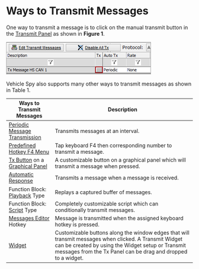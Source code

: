 # Ways to Transmit Messages

One way to transmit a message is to click on the manual transmit button in the [Transmit Panel](../) as shown in **Figure 1**.

![Figure 1: Use the manual transmit button to quickly transmit a message.](../../../../.gitbook/assets/spyoutways.gif)

Vehicle Spy also supports many other ways to transmit messages as shown in Table 1.

| Ways to Transmit Messages                                                                                                                                     | Description                                                                                                                                                                                                                  |
| ------------------------------------------------------------------------------------------------------------------------------------------------------------- | ---------------------------------------------------------------------------------------------------------------------------------------------------------------------------------------------------------------------------- |
| [Periodic Message Transmission](auto-tx-and-transmit-rate.md)                                                                                                 | Transmits messages at an interval.                                                                                                                                                                                           |
| [Predefined Hotkey F4 Menu](../../../../shared-features-in-vehicle-spy/shared-features-predefined-function-keys.md)                                           | Tap keyboard F4 then corresponding number to transmit a message.                                                                                                                                                             |
| [Tx Button](../../../main-menu-measurement/graphical-panels/graphical-panels-tools/) on a [Graphical Panel](../../../main-menu-measurement/graphical-panels/) | A customizable button on a graphical panel which will transmit a message when pressed.                                                                                                                                       |
| [Automatic Response](../../message-editor/messages-editor-message-fields/receive-message-tx-msg-field.md)                                                     | Transmits a message when a message is received.                                                                                                                                                                              |
| Function Block: [Playback](../../../../vehicle-spy-tutorials/tutorial-1-basics-of-vehicle-spy/) Type                                                          | Replays a captured buffer of messages.                                                                                                                                                                                       |
| Function Block: [Script](../../../main-menu-scripting-and-automation/function-blocks/function-blocks-types/script-type-function-block.md) Type                | Completely customizable script which can conditionally transmit messages.                                                                                                                                                    |
| [Messages Editor](../../message-editor/messages-editor-overview.md) Hotkey                                                                                    | Message is transmitted when the assigned keyboard hotkey is pressed.                                                                                                                                                         |
| [Widget](../../../../shared-features-in-vehicle-spy/shared-features-widgets.md)                                                                               | Customizable buttons along the window edges that will transmit messages when clicked. A Transmit Widget can be created by using the Widget setup or Transmit messages from the Tx Panel can be drag and dropped to a widget. |
